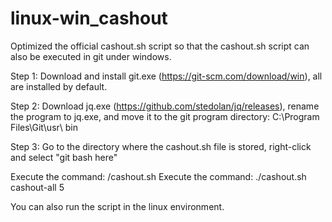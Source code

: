 # linux-win_cashout
Optimized the official cashout.sh script so that the cashout.sh script can also be executed in git under windows.

Step 1: Download and install git.exe (https://git-scm.com/download/win), all are installed by default.

Step 2: Download jq.exe (https://github.com/stedolan/jq/releases), rename the program to jq.exe, and move it to the git program directory: C:\Program Files\Git\usr\ bin

Step 3: Go to the directory where the cashout.sh file is stored, right-click and select "git bash here"

Execute the command: /cashout.sh 
Execute the command: ./cashout.sh cashout-all 5 

You can also run the script in the linux environment.
